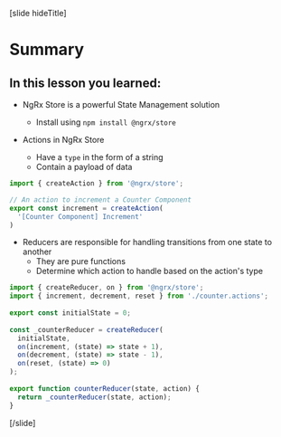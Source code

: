 [slide hideTitle]

# Summary

## In this lesson you learned:

- NgRx Store is a powerful State Management solution
  - Install using `npm install @ngrx/store`


- Actions in NgRx Store
  - Have a `type` in the form of a string
  - Contain a payload of data

```js
import { createAction } from '@ngrx/store';

// An action to increment a Counter Component
export const increment = createAction(
  '[Counter Component] Increment'
)

```

- Reducers are responsible for handling transitions from one state to another
  - They are pure functions
  - Determine which action to handle based on the action's type


```js
import { createReducer, on } from '@ngrx/store';
import { increment, decrement, reset } from './counter.actions';
 
export const initialState = 0;
 
const _counterReducer = createReducer(
  initialState,
  on(increment, (state) => state + 1),
  on(decrement, (state) => state - 1),
  on(reset, (state) => 0)
);
 
export function counterReducer(state, action) {
  return _counterReducer(state, action);
}

```

[/slide]

